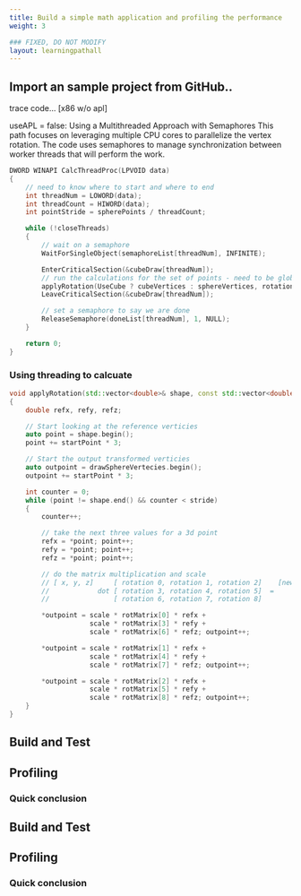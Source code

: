```yaml
---
title: Build a simple math application and profiling the performance
weight: 3

### FIXED, DO NOT MODIFY
layout: learningpathall
---
```


## Import an sample project from GitHub..

trace code... [x86 w/o apl]


useAPL = false: Using a Multithreaded Approach with Semaphores
This path focuses on leveraging multiple CPU cores to parallelize the vertex rotation. The code uses semaphores to manage synchronization between worker threads that will perform the work.


```c++
DWORD WINAPI CalcThreadProc(LPVOID data)
{
    // need to know where to start and where to end
    int threadNum = LOWORD(data);
    int threadCount = HIWORD(data);
    int pointStride = spherePoints / threadCount;

    while (!closeThreads)
    {
        // wait on a semaphore
        WaitForSingleObject(semaphoreList[threadNum], INFINITE);

        EnterCriticalSection(&cubeDraw[threadNum]);
        // run the calculations for the set of points - need to be global
        applyRotation(UseCube ? cubeVertices : sphereVertices, rotationInX, threadNum * pointStride, pointStride);
        LeaveCriticalSection(&cubeDraw[threadNum]);

        // set a semaphore to say we are done
        ReleaseSemaphore(doneList[threadNum], 1, NULL);
    }

    return 0;
}
```

### Using threading to calcuate 

```c++
void applyRotation(std::vector<double>& shape, const std::vector<double>& rotMatrix, int startPoint, int stride)
{
    double refx, refy, refz;

    // Start looking at the reference verticies 
    auto point = shape.begin();
    point += startPoint * 3;

    // Start the output transformed verticies 
    auto outpoint = drawSphereVertecies.begin();
    outpoint += startPoint * 3;

    int counter = 0;
    while (point != shape.end() && counter < stride)
    {
        counter++;

        // take the next three values for a 3d point
        refx = *point; point++;
        refy = *point; point++;
        refz = *point; point++;

        // do the matrix multiplication and scale
        // [ x, y, z]     [ rotation 0, rotation 1, rotation 2]    [newx, newy, newz]
        //            dot [ rotation 3, rotation 4, rotation 5]  = 
        //                [ rotation 6, rotation 7, rotation 8]     

        *outpoint = scale * rotMatrix[0] * refx + 
                    scale * rotMatrix[3] * refy + 
                    scale * rotMatrix[6] * refz; outpoint++;

        *outpoint = scale * rotMatrix[1] * refx + 
                    scale * rotMatrix[4] * refy + 
                    scale * rotMatrix[7] * refz; outpoint++;

        *outpoint = scale * rotMatrix[2] * refx + 
                    scale * rotMatrix[5] * refy + 
                    scale * rotMatrix[8] * refz; outpoint++;
    }
}
```



## Build and Test


## Profiling


### Quick conclusion



## Build and Test


## Profiling


### Quick conclusion
